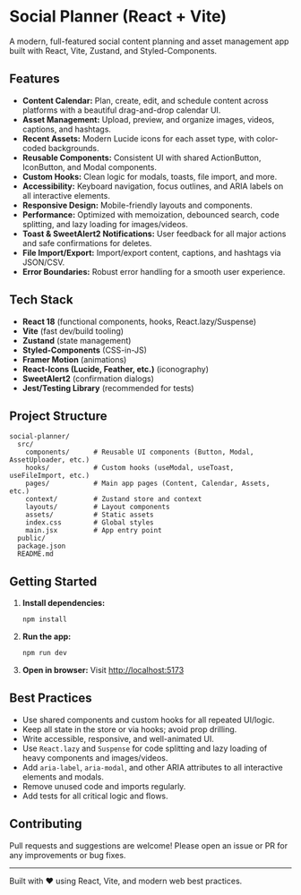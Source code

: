 # Social Planner (React + Vite)

A modern, full-featured social content planning and asset management app built with React, Vite, Zustand, and Styled-Components.

## Features

- **Content Calendar:** Plan, create, edit, and schedule content across platforms with a beautiful drag-and-drop calendar UI.
- **Asset Management:** Upload, preview, and organize images, videos, captions, and hashtags.
- **Recent Assets:** Modern Lucide icons for each asset type, with color-coded backgrounds.
- **Reusable Components:** Consistent UI with shared ActionButton, IconButton, and Modal components.
- **Custom Hooks:** Clean logic for modals, toasts, file import, and more.
- **Accessibility:** Keyboard navigation, focus outlines, and ARIA labels on all interactive elements.
- **Responsive Design:** Mobile-friendly layouts and components.
- **Performance:** Optimized with memoization, debounced search, code splitting, and lazy loading for images/videos.
- **Toast & SweetAlert2 Notifications:** User feedback for all major actions and safe confirmations for deletes.
- **File Import/Export:** Import/export content, captions, and hashtags via JSON/CSV.
- **Error Boundaries:** Robust error handling for a smooth user experience.

## Tech Stack

- **React 18** (functional components, hooks, React.lazy/Suspense)
- **Vite** (fast dev/build tooling)
- **Zustand** (state management)
- **Styled-Components** (CSS-in-JS)
- **Framer Motion** (animations)
- **React-Icons (Lucide, Feather, etc.)** (iconography)
- **SweetAlert2** (confirmation dialogs)
- **Jest/Testing Library** (recommended for tests)

## Project Structure

```
social-planner/
  src/
    components/      # Reusable UI components (Button, Modal, AssetUploader, etc.)
    hooks/           # Custom hooks (useModal, useToast, useFileImport, etc.)
    pages/           # Main app pages (Content, Calendar, Assets, etc.)
    context/         # Zustand store and context
    layouts/         # Layout components
    assets/          # Static assets
    index.css        # Global styles
    main.jsx         # App entry point
  public/
  package.json
  README.md
```

## Getting Started

1. **Install dependencies:**
   ```bash
   npm install
   ```
2. **Run the app:**
   ```bash
   npm run dev
   ```
3. **Open in browser:**
   Visit [http://localhost:5173](http://localhost:5173)

## Best Practices

- Use shared components and custom hooks for all repeated UI/logic.
- Keep all state in the store or via hooks; avoid prop drilling.
- Write accessible, responsive, and well-animated UI.
- Use `React.lazy` and `Suspense` for code splitting and lazy loading of heavy components and images/videos.
- Add `aria-label`, `aria-modal`, and other ARIA attributes to all interactive elements and modals.
- Remove unused code and imports regularly.
- Add tests for all critical logic and flows.

## Contributing

Pull requests and suggestions are welcome! Please open an issue or PR for any improvements or bug fixes.

---

Built with ❤️ using React, Vite, and modern web best practices.
